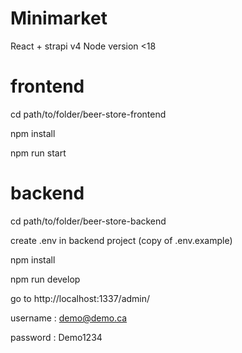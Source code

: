 # Minimarket
React + strapi v4
Node version <18 

# frontend

cd path/to/folder/beer-store-frontend

npm install

npm run start

# backend

cd path/to/folder/beer-store-backend

create .env in backend project (copy of .env.example) 

npm install

npm run develop

go to http://localhost:1337/admin/

username : demo@demo.ca

password : Demo1234



